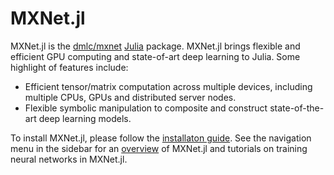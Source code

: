 # MXNet.jl

MXNet.jl is the [dmlc/mxnet](https://github.com/dmlc/mxnet) [Julia](http://julialang.org/) package. MXNet.jl brings flexible and efficient GPU computing and state-of-art deep learning to Julia. Some highlight of features include:

* Efficient tensor/matrix computation across multiple devices, including multiple CPUs, GPUs and distributed server nodes.
* Flexible symbolic manipulation to composite and construct state-of-the-art deep learning models.

To install MXNet.jl, please follow the [installaton guide](user-guide/install.md). See the navigation menu in the sidebar for an [overview](user-guide/overview.md) of MXNet.jl and tutorials on training neural networks in MXNet.jl.

